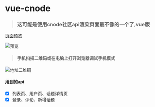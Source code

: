 # vue-cnode

> ### 这可能是使用cnode社区api渲染页面最不像的一个了,vue版
[页面预览](https://tobeapro.github.io/vue-cnode.html)

![预览](https://tobeapro.github.io/img/vue-cnode2.png)
> #### 手机扫描二维码或在电脑上打开浏览器调试手机模式
![地址二维码](https://tobeapro.github.io/img/vue-cnode1.png)

#### 用到的api
- [x] 列表页、用户页、话题详情页
- [x] 登录、评论、新增话题
